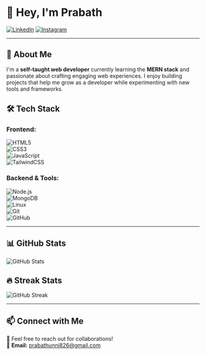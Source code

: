 # 👋 Hey, I'm Prabath  

[![LinkedIn](https://img.shields.io/badge/-LinkedIn-blue?style=flat&logo=Linkedin)](https://www.linkedin.com/in/prabath77/)
[![Instagram](https://img.shields.io/badge/-Instagram-purple?style=flat&logo=Instagram)](https://www.instagram.com/sethuramxn/)


---

## 🚀 About Me  
I'm a **self-taught web developer** currently learning the **MERN stack** and passionate about crafting engaging web experiences. I enjoy building projects that help me grow as a developer while experimenting with new tools and frameworks.  

## 🛠️ Tech Stack  
### **Frontend:**  
![HTML5](https://img.shields.io/badge/-HTML5-E34F26?style=flat&logo=html5&logoColor=white)  
![CSS3](https://img.shields.io/badge/-CSS3-1572B6?style=flat&logo=css3&logoColor=white)  
![JavaScript](https://img.shields.io/badge/-JavaScript-F7DF1E?style=flat&logo=javascript&logoColor=black)  
![TailwindCSS](https://img.shields.io/badge/-TailwindCSS-38B2AC?style=flat&logo=tailwind-css&logoColor=white)  

### **Backend & Tools:**  
![Node.js](https://img.shields.io/badge/-Node.js-339933?style=flat&logo=node.js&logoColor=white)  
![MongoDB](https://img.shields.io/badge/-MongoDB-47A248?style=flat&logo=mongodb&logoColor=white)  
![Linux](https://img.shields.io/badge/-Linux-FCC624?style=flat&logo=linux&logoColor=black)  
![Git](https://img.shields.io/badge/-Git-F05032?style=flat&logo=git&logoColor=white)  
![GitHub](https://img.shields.io/badge/-GitHub-181717?style=flat&logo=github&logoColor=white)  

---
## 📊 GitHub Stats  
![GitHub Stats](https://github-readme-stats-sigma-five.vercel.app/api?username=Prabathunni&show_icons=true&theme=radical)  

## 🔥 Streak Stats  
![GitHub Streak](https://github-readme-streak-stats.herokuapp.com/?user=Prabathunni&theme=radical)  




---

## 📫 Connect with Me  
💬 Feel free to reach out for collaborations!  
📧 **Email:** prabathunni826@gmail.com 


  

